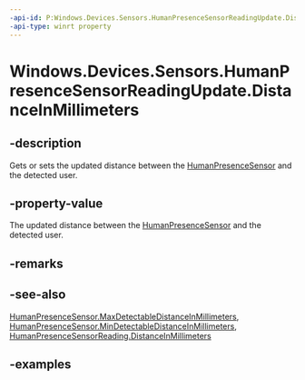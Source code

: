 ```yaml
---
-api-id: P:Windows.Devices.Sensors.HumanPresenceSensorReadingUpdate.DistanceInMillimeters
-api-type: winrt property
---
```


# Windows.Devices.Sensors.HumanPresenceSensorReadingUpdate.DistanceInMillimeters

<!--
public System.Nullable<uint> DistanceInMillimeters { get; set; }
-->

## -description

Gets or sets the updated distance between the [HumanPresenceSensor](humanpresencesensor.md) and the detected user.

## -property-value

The updated distance between the [HumanPresenceSensor](humanpresencesensor.md) and the detected user.

## -remarks

## -see-also

[HumanPresenceSensor.MaxDetectableDistanceInMillimeters](humanpresencesensor_maxdetectabledistanceinmillimeters.md), [HumanPresenceSensor.MinDetectableDistanceInMillimeters](humanpresencesensor_mindetectabledistanceinmillimeters.md), [HumanPresenceSensorReading.DistanceInMillimeters](humanpresencesensorreading_distanceinmillimeters.md)

## -examples
